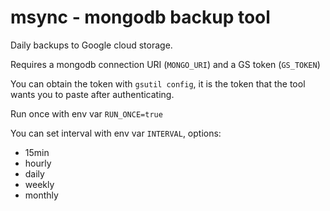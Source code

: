 # msync - mongodb backup tool

Daily backups to Google cloud storage.

Requires a mongodb connection URI (`MONGO_URI`) and a GS token (`GS_TOKEN`)

You can obtain the token with `gsutil config`,
it is the token that the tool wants you to paste after authenticating.

Run once with env var `RUN_ONCE=true`

You can set interval with env var `INTERVAL`, options:

- 15min
- hourly
- daily
- weekly
- monthly
